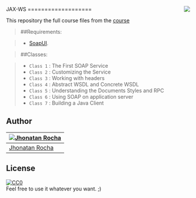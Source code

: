 <img src="http://image.flaticon.com/icons/png/128/179/179637.png" align="right" />
JAX-WS
===================

This repository the full course files from the [course](https://cursos.alura.com.br/course/web-services-soap)

> ##Requirements:

> - [SoapUI](https://www.soapui.org/downloads/soapui.html).

> ##Classes:

> - `Class 1` : The First SOAP Service
> - `Class 2` : Customizing the Service
> - `Class 3` : Working with headers
> - `Class 4` : Abstract WSDL and Concrete WSDL
> - `Class 5` : Understanding the Documents Styles and RPC 
> - `Class 6` : Using SOAP on application server
> - `Class 7` : Building a Java Client

## Author
[![Jhonatan Rocha](https://media.licdn.com/mpr/mpr/shrinknp_400_400/AAEAAQAAAAAAAAXnAAAAJDJiMGJjYTUyLWU5NzUtNDU4Yi1iYTYxLWU4OGU2MTAwMmQ5OA.jpg)](https://jhonatanrocha.github.io) |
---|
[Jhonatan Rocha](https://jhonatanrocha.github.io) |

## License

[![CC0](http://mirrors.creativecommons.org/presskit/buttons/88x31/svg/cc-zero.svg)](https://creativecommons.org/publicdomain/zero/1.0/)  
Feel free to use it whatever you want. ;)
